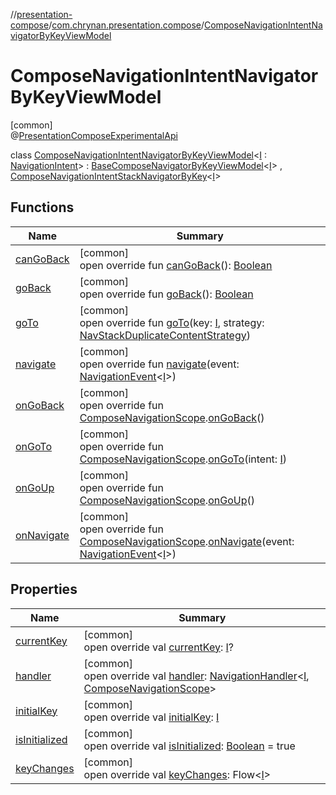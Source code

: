 //[presentation-compose](../../../index.md)/[com.chrynan.presentation.compose](../index.md)/[ComposeNavigationIntentNavigatorByKeyViewModel](index.md)

# ComposeNavigationIntentNavigatorByKeyViewModel

[common]\
@[PresentationComposeExperimentalApi](../-presentation-compose-experimental-api/index.md)

class [ComposeNavigationIntentNavigatorByKeyViewModel](index.md)&lt;[I](index.md) : [NavigationIntent](../../../../presentation-core/presentation-core/com.chrynan.presentation/-navigation-intent/index.md)&gt; : [BaseComposeNavigatorByKeyViewModel](../-base-compose-navigator-by-key-view-model/index.md)&lt;[I](index.md)&gt; , [ComposeNavigationIntentStackNavigatorByKey](../-compose-navigation-intent-stack-navigator-by-key/index.md)&lt;[I](index.md)&gt;

## Functions

| Name | Summary |
|---|---|
| [canGoBack](can-go-back.md) | [common]<br>open override fun [canGoBack](can-go-back.md)(): [Boolean](https://kotlinlang.org/api/latest/jvm/stdlib/kotlin/-boolean/index.html) |
| [goBack](go-back.md) | [common]<br>open override fun [goBack](go-back.md)(): [Boolean](https://kotlinlang.org/api/latest/jvm/stdlib/kotlin/-boolean/index.html) |
| [goTo](go-to.md) | [common]<br>open override fun [goTo](go-to.md)(key: [I](index.md), strategy: [NavStackDuplicateContentStrategy](../-nav-stack-duplicate-content-strategy/index.md)) |
| [navigate](../-compose-navigation-intent-stack-navigator-by-key/navigate.md) | [common]<br>open override fun [navigate](../-compose-navigation-intent-stack-navigator-by-key/navigate.md)(event: [NavigationEvent](../../../../presentation-core/presentation-core/com.chrynan.presentation/-navigation-event/index.md)&lt;[I](index.md)&gt;) |
| [onGoBack](../-compose-navigation-intent-stack-navigator-by-key/on-go-back.md) | [common]<br>open override fun [ComposeNavigationScope](../-compose-navigation-scope/index.md).[onGoBack](../-compose-navigation-intent-stack-navigator-by-key/on-go-back.md)() |
| [onGoTo](../-compose-navigation-intent-stack-navigator-by-key/on-go-to.md) | [common]<br>open override fun [ComposeNavigationScope](../-compose-navigation-scope/index.md).[onGoTo](../-compose-navigation-intent-stack-navigator-by-key/on-go-to.md)(intent: [I](index.md)) |
| [onGoUp](../-compose-navigation-intent-stack-navigator-by-key/on-go-up.md) | [common]<br>open override fun [ComposeNavigationScope](../-compose-navigation-scope/index.md).[onGoUp](../-compose-navigation-intent-stack-navigator-by-key/on-go-up.md)() |
| [onNavigate](index.md#421091745%2FFunctions%2F-399056487) | [common]<br>open override fun [ComposeNavigationScope](../-compose-navigation-scope/index.md).[onNavigate](index.md#421091745%2FFunctions%2F-399056487)(event: [NavigationEvent](../../../../presentation-core/presentation-core/com.chrynan.presentation/-navigation-event/index.md)&lt;[I](index.md)&gt;) |

## Properties

| Name | Summary |
|---|---|
| [currentKey](current-key.md) | [common]<br>open override val [currentKey](current-key.md): [I](index.md)? |
| [handler](handler.md) | [common]<br>open override val [handler](handler.md): [NavigationHandler](../../../../presentation-core/presentation-core/com.chrynan.presentation/-navigation-handler/index.md)&lt;[I](index.md), [ComposeNavigationScope](../-compose-navigation-scope/index.md)&gt; |
| [initialKey](initial-key.md) | [common]<br>open override val [initialKey](initial-key.md): [I](index.md) |
| [isInitialized](is-initialized.md) | [common]<br>open override val [isInitialized](is-initialized.md): [Boolean](https://kotlinlang.org/api/latest/jvm/stdlib/kotlin/-boolean/index.html) = true |
| [keyChanges](key-changes.md) | [common]<br>open override val [keyChanges](key-changes.md): Flow&lt;[I](index.md)&gt; |
